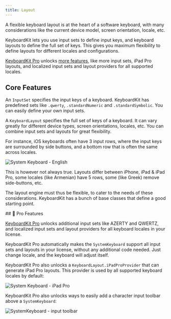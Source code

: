 ```yaml
---
title: Layout
---
```



A flexible keyboard layout is at the heart of a software keyboard, with many considerations like the current device model, screen orientation, locale, etc.

KeyboardKit lets you use input sets to define input keys, and keyboard layouts to define the full set of keys. This gives you maximum flexibility to define layouts for different locales and configurations.

[KeyboardKit Pro][Pro] unlocks [more features](#pro), like more input sets, iPad Pro layouts, and localized input sets and layout providers for all supported locales.


## Core Features

An ``InputSet`` specifies the input keys of a keyboard. KeyboardKit has predefined sets like ``.qwerty``, ``.standardNumeric`` and ``.standardSymbolic``. You can easily define your own input sets.

A ``KeyboardLayout`` specifies the full set of keys of a keyboard. It can vary greatly for different device types, screen orientations, locales, etc. You can combine input sets and layouts for great flexibility.

For instance, iOS keyboards often have 3 input rows, where the input keys are surrounded by side buttons, and a bottom row that is often the same across locales.

![System Keyboard - English]({{page.assets}}systemkeyboard-english-350.jpg)

This is however not always true. Layouts differ between iPhone, iPad & iPad Pro, some locales (like Armenian) have 5 rows, some (like Greek) remove side-buttons, etc.

The layout engine must thus be flexible, to cater to the needs of these considerations. KeyboardKit has a bunch of base classes that define a good starting point.


<a name="pro">
## 👑 Pro Features

[KeyboardKit Pro][Pro] unlocks additional input sets like AZERTY and QWERTZ, and localized input sets and layout providers for all keyboard locales in your license.

KeyboardKit Pro automatically makes the `SystemKeyboard` support all input sets and layouts in your license, without any additional code needed. Just change locale, and the keyboard will adjust itself.

KeyboardKit Pro also unlocks a `KeyboardLayout.iPadProProvider` that can generate iPad Pro layouts. This provider is used by all supported keyboard locales by default:

![System Keyboard - iPad Pro]({{page.assets}}systemkeyboard-ipadpro.jpg)

KeyboardKit Pro also unlocks ways to easily add a character input toolbar above a `SystemKeyboard`:

![SystemKeyboard - input toolbar]({{page.assets}}inputtoolbar-ipadpro.png)


[Pro]: /pro   
